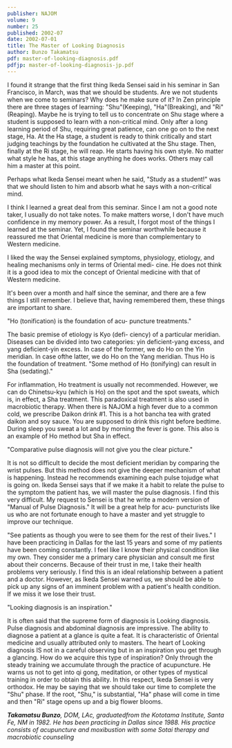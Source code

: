 ```yaml
---
publisher: NAJOM
volume: 9
number: 25
published: 2002-07
date: 2002-07-01
title: The Master of Looking Diagnosis
author: Bunzo Takamatsu
pdf: master-of-looking-diagnosis.pdf
pdfjp: master-of-looking-diagnosis-jp.pdf
---
```


I found it strange that the first thing Ikeda Sensei said in his seminar in San Francisco, in March, was that we should be students. Are we not students when we come to seminars? Why does he make sure of it? In Zen principle there are three stages of learning: "Shu"(Keeping), "Ha"(Breaking), and "Ri"(Reaping).<!--more--> Maybe he is trying to tell us to concentrate on Shu stage where a student is supposed to learn with a non-critical mind. Only after a long learning period of Shu, requiring great patience, can one go on to the next stage, Ha. At the Ha stage, a student is ready to think critically and start judging teachings by the foundation he cultivated at the Shu stage. Then, finally at the Ri stage, he will reap. He starts having his own style. No matter what style he has, at this stage anything he does works. Others may call him a master at this point.

Perhaps what Ikeda Sensei meant when he said, "Study as a student!" was that we should listen to him and absorb what he says with a non-critical mind.

I think I learned a great deal from this seminar. Since I am not a good note taker, I usually do not take notes. To make matters worse, I don't have much confidence in my memory power. As a result, I forgot most of the things I learned at the seminar. Yet, I found the seminar worthwhile because it reassured me that Oriental medicine is more than complementary to Western medicine.

I liked the way the Sensei explained symptoms, physiology, etiology, and healing mechanisms only in terms of Oriental medi- cine. He does not think it is a good idea to mix the concept of Oriental medicine with that of Western medicine.

It's been over a month and half since the seminar, and there are a few things I still remember. I believe that, having remembered them, these things are important to share.

"Ho (tonification) is the foundation of acu- puncture treatments."

The basic premise of etiology is Kyo (defi- ciency) of a particular meridian. Diseases can be divided into two categories: yin deficient-yang excess, and yang deficient-yin excess. In case of the former, we do Ho on the Yin meridian. In case ofthe latter, we do Ho on the Yang meridian. Thus Ho is the foundation of treatment. "Some method of Ho (tonifying) can result in Sha (sedating)."

For inflammation, Ho treatment is usually not recommended. However, we can do Chinetsu-kyu (which is Ho) on the spot and the spot sweats, which is, in effect, a Sha treatment. This paradoxical treatment is also used in macrobiotic therapy. When there is NAJOM a high fever due to a common cold, we prescribe Daikon drink #1. This is a hot bancha tea with grated daikon and soy sauce. You are supposed to drink this right before bedtime. During sleep you sweat a lot and by morning the fever is gone. This also is an example of Ho method but Sha in effect.

"Comparative pulse diagnosis will not give you the clear picture."

It is not so difficult to decide the most deficient meridian by comparing the wrist pulses. But this method does not give the deeper mechanism of what is happening. Instead he recommends examining each pulse tojudge what is going on. Ikeda Sensei says that if we make it a habit to relate the pulse to the symptom the patient has, we will master the pulse diagnosis. I find this very difficult. My request to Sensei is that he write a modern version of "Manual of Pulse Diagnosis." It will be a great help for acu- puncturists like us who are not fortunate enough to have a master and yet struggle to improve our technique.

"See patients as though you were to see them for the rest of their lives." I have been practicing in Dallas for the last 15 years and some of my patients have been coming constantly. I feel like I know their physical condition like my own. They consider me a primary care physician and consult me first about their concerns. Because of their trust in me, I take their health problems very seriously. I find this is an ideal relationship between a patient and a doctor. However, as Ikeda Sensei warned us, we should be able to pick up any signs of an imminent problem with a patient's health condition. If we miss it we lose their trust.

"Looking diagnosis is an inspiration."

It is often said that the supreme form of diagnosis is Looking diagnosis. Pulse diagnosis and abdominal diagnosis are impressive. The ability to diagnose a patient at a glance is quite a feat. It is characteristic of Oriental medicine and usually attributed only to masters. The heart of Looking diagnosis IS not in a careful observing but in an inspiration you get through a glancing. How do we acquire this type of inspiration? Only through the steady training we accumulate through the practice of acupuncture. He warns us not to get into qi gong, meditation, or other types of mystical training in order to obtain this ability. In this respect, Ikeda Sensei is very orthodox. He may be saying that we should take our time to complete the "Shu" phase. If the root, "Shu," is substantial, "Ha" phase will come in time and then "Ri" stage opens up and a big flower blooms.

_**Takamatsu Bunzo**, DOM, LAc, graduatedfrom the Kototama Institute, Santa Fe, NM in 1982. He has been practicing in Dallas since 1988. His practice consists of acupuncture and moxibustion with some Sotai therapy and macrobiotic counseling_
